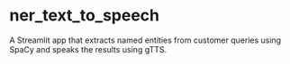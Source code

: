 # ner_text_to_speech
A Streamlit app that extracts named entities from customer queries using SpaCy and speaks the results using gTTS.
